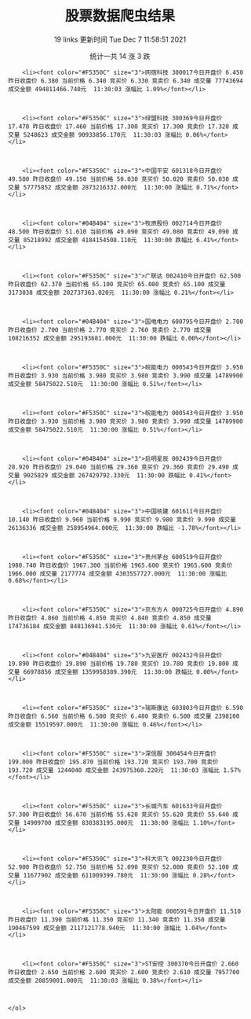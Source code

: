 <html>
  <head>
  <meta charset="utf-8"/>
  <title>stock info</title>
  </head>
  <body>
  <center>
    <h1>股票数据爬虫结果</h1>
    <p>19 links 更新时间 Tue Dec  7 11:58:51 2021</p>
    <p>统计一共 14 涨 3 跌</p>
  </center>
    <ol align="left">
        
        <li><font color="#F5350C" size="3">网宿科技 300017今日开盘价 6.450 昨日收盘价 6.380 当前价格 6.340 竞买价 6.330 竞卖价 6.340 成交量 77743694 成交金额 494811466.740元  11:30:03 涨幅比 1.09%</font></li>
        
        
        
        <li><font color="#F5350C" size="3">绿盟科技 300369今日开盘价 17.470 昨日收盘价 17.460 当前价格 17.300 竞买价 17.300 竞卖价 17.320 成交量 5248623 成交金额 90933856.170元  11:30:03 涨幅比 0.06%</font></li>
        
        
        
        <li><font color="#F5350C" size="3">中国平安 601318今日开盘价 49.500 昨日收盘价 49.150 当前价格 50.030 竞买价 50.020 竞卖价 50.030 成交量 57775852 成交金额 2873216332.000元  11:30:00 涨幅比 0.71%</font></li>
        
        
        
        <li><font color="#04B404" size="3">牧原股份 002714今日开盘价 48.500 昨日收盘价 51.610 当前价格 49.090 竞买价 49.080 竞卖价 49.090 成交量 85218992 成交金额 4184154508.110元  11:30:00 跌幅比 6.41%</font></li>
        
        
        
        <li><font color="#F5350C" size="3">广联达 002410今日开盘价 62.500 昨日收盘价 62.370 当前价格 65.100 竞买价 65.080 竞卖价 65.100 成交量 3173038 成交金额 202737363.020元  11:30:00 涨幅比 0.21%</font></li>
        
        
        
        <li><font color="#04B404" size="3">国电电力 600795今日开盘价 2.700 昨日收盘价 2.700 当前价格 2.770 竞买价 2.760 竞卖价 2.770 成交量 108216352 成交金额 295193681.000元  11:30:00 跌幅比 0.00%</font></li>
        
        
        
        <li><font color="#F5350C" size="3">皖能电力 000543今日开盘价 3.950 昨日收盘价 3.930 当前价格 3.980 竞买价 3.980 竞卖价 3.990 成交量 14789900 成交金额 58475022.510元  11:30:00 涨幅比 0.51%</font></li>
        
        
        
        <li><font color="#F5350C" size="3">皖能电力 000543今日开盘价 3.950 昨日收盘价 3.930 当前价格 3.980 竞买价 3.980 竞卖价 3.990 成交量 14789900 成交金额 58475022.510元  11:30:00 涨幅比 0.51%</font></li>
        
        
        
        <li><font color="#04B404" size="3">启明星辰 002439今日开盘价 28.920 昨日收盘价 29.040 当前价格 29.360 竞买价 29.360 竞卖价 29.490 成交量 9025829 成交金额 267429792.330元  11:30:00 跌幅比 0.41%</font></li>
        
        
        
        <li><font color="#04B404" size="3">中国核建 601611今日开盘价 10.140 昨日收盘价 9.960 当前价格 9.990 竞买价 9.980 竞卖价 9.990 成交量 26136336 成交金额 258954964.000元  11:30:00 跌幅比 -1.78%</font></li>
        
        
        
        <li><font color="#F5350C" size="3">贵州茅台 600519今日开盘价 1980.740 昨日收盘价 1967.300 当前价格 1965.600 竞买价 1965.600 竞卖价 1966.000 成交量 2177774 成交金额 4303557727.000元  11:30:00 涨幅比 0.68%</font></li>
        
        
        
        <li><font color="#F5350C" size="3">京东方Ａ 000725今日开盘价 4.890 昨日收盘价 4.860 当前价格 4.850 竞买价 4.840 竞卖价 4.850 成交量 174736184 成交金额 848136941.530元  11:30:00 涨幅比 0.61%</font></li>
        
        
        
        <li><font color="#04B404" size="3">九安医疗 002432今日开盘价 19.890 昨日收盘价 19.890 当前价格 19.780 竞买价 19.780 竞卖价 19.800 成交量 66978856 成交金额 1359958389.390元  11:30:00 跌幅比 0.00%</font></li>
        
        
        
        <li><font color="#F5350C" size="3">瑞斯康达 603803今日开盘价 6.590 昨日收盘价 6.560 当前价格 6.500 竞买价 6.480 竞卖价 6.500 成交量 2398100 成交金额 15519597.000元  11:30:00 涨幅比 0.46%</font></li>
        
        
        
        <li><font color="#F5350C" size="3">深信服 300454今日开盘价 199.000 昨日收盘价 195.870 当前价格 193.720 竞买价 193.700 竞卖价 193.720 成交量 1244040 成交金额 243975360.220元  11:30:03 涨幅比 1.57%</font></li>
        
        
        
        <li><font color="#F5350C" size="3">长城汽车 601633今日开盘价 57.300 昨日收盘价 56.670 当前价格 55.620 竞买价 55.620 竞卖价 55.640 成交量 14909700 成交金额 830383195.000元  11:30:00 涨幅比 1.10%</font></li>
        
        
        
        <li><font color="#F5350C" size="3">科大讯飞 002230今日开盘价 52.900 昨日收盘价 52.750 当前价格 52.090 竞买价 52.080 竞卖价 52.100 成交量 11677902 成交金额 611009399.780元  11:30:00 涨幅比 0.28%</font></li>
        
        
        
        <li><font color="#F5350C" size="3">太阳能 000591今日开盘价 11.510 昨日收盘价 11.390 当前价格 11.350 竞买价 11.340 竞卖价 11.350 成交量 190467599 成交金额 2117121778.940元  11:30:00 涨幅比 1.04%</font></li>
        
        
        
        <li><font color="#F5350C" size="3">ST安控 300370今日开盘价 2.660 昨日收盘价 2.650 当前价格 2.600 竞买价 2.600 竞卖价 2.610 成交量 7957700 成交金额 20859001.000元  11:30:03 涨幅比 0.38%</font></li>
        
        
        
    </ol>
  </body>
</html>
